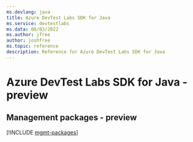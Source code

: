 ```yaml
---
ms.devlang: java
title: Azure DevTest Labs SDK for Java
ms.service: devtestlabs
ms.data: 08/03/2022
ms.author: jfree
author: joshfree
ms.topic: reference
description: Reference for Azure DevTest Labs SDK for Java
---
```

# Azure DevTest Labs SDK for Java - preview

## Management packages - preview
[!INCLUDE [mgmt-packages](devtest-labs-mgmt-index.md)]